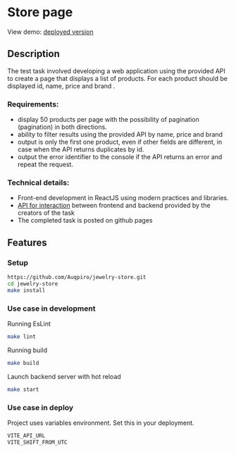 # Store page

View demo: [deployed version](https://auqpiro.github.io/jewelry-store/)

## Description

The test task involved developing a web application using the provided API to create a page that displays a list of products. For each product should be displayed id, name, price and brand .
### Requirements:
- display 50 products per page with the possibility of pagination (pagination) in both directions.
- ability to filter results using the provided API by name, price and brand
- output is only the first one product, even if other fields are different, in case when the API returns duplicates by id.
- output the error identifier to the console if the API returns an error and repeat the request.

### Technical details:
- Front-end development in ReactJS using modern practices and libraries.
- [API for interaction](https://github.com/ValantisJewelry/TestTaskValantis) between frontend and backend provided by the creators of the task
- The completed task is posted on github pages

## Features

### Setup

```bash
https://github.com/Auqpiro/jewelry-store.git
cd jewelry-store
make install
```

### Use case in development

Running EsLint

```bash
make lint
```

Running build

```bash
make build
```

Launch backend server with hot reload

```bash
make start
```

### Use case in deploy

Project uses variables environment. Set this in your deployment.

```bash
VITE_API_URL
VITE_SHIFT_FROM_UTC
```

